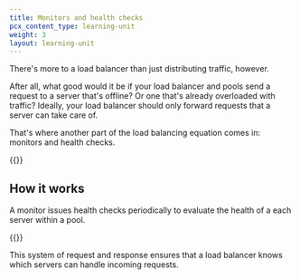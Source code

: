 ```yaml
---
title: Monitors and health checks
pcx_content_type: learning-unit
weight: 3
layout: learning-unit
---
```


There's more to a load balancer than just distributing traffic, however.

After all, what good would it be if your load balancer and pools send a request to a server that's offline? Or one that's already overloaded with traffic? Ideally, your load balancer should only forward requests that a server can take care of.

That's where another part of the load balancing equation comes in: monitors and health checks.

{{<render file=_health-check-diagram.md productFolder="load-balancing">}}

## How it works

A monitor issues health checks periodically to evaluate the health of a each server within a pool.

{{<glossary-definition term_id="health check" prepend="These health checks are ">}}

This system of request and response ensures that a load balancer knows which servers can handle incoming requests.